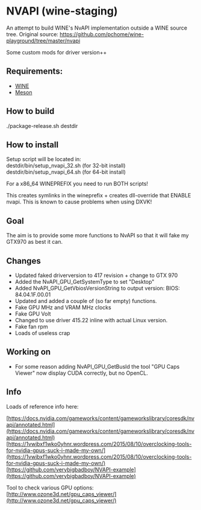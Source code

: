 # NVAPI (wine-staging)

An attempt to build WINE's NvAPI implementation outside a WINE source tree.
Original source: https://github.com/pchome/wine-playground/tree/master/nvapi  

Some custom mods for driver version++  

## Requirements:  
- [WINE](https://www.winehq.org/)
- [Meson](http://mesonbuild.com/)

## How to build  

./package-release.sh destdir  

## How to install  

Setup script will be located in:  
destdir/bin/setup_nvapi_32.sh (for 32-bit install)  
destdir/bin/setup_nvapi_64.sh (for 64-bit install)  

For a x86_64 WINEPREFIX you need to run BOTH scripts!  


This creates symlinks in the wineprefix + creates dll-override that ENABLE nvapi. This is known to cause problems when using DXVK!  

## Goal  

The aim is to provide some more functions to NvAPI so that it will fake my GTX970 as best it can.

## Changes

* Updated faked driverversion to 417 revision + change to GTX 970  
* Added the NvAPI_GPU_GetSystemType to set "Desktop"  
* Added NvAPI_GPU_GetVbiosVersionString to output version: BIOS: 84.04.1F.00.01  
* Updated and added a couple of (so far empty) functions.  
* Fake GPU MHz and VRAM MHz clocks
* Fake GPU Volt
* Changed to use driver 415.22 inline with actual Linux version.
* Fake fan rpm
* Loads of useless crap  

## Working on  

* For some reason adding NvAPI_GPU_GetBusId the tool "GPU Caps Viewer" now display CUDA correctly, but no OpenCL.

## Info  

Loads of reference info here:  

[https://docs.nvidia.com/gameworks/content/gameworkslibrary/coresdk/nvapi/annotated.html](https://docs.nvidia.com/gameworks/content/gameworkslibrary/coresdk/nvapi/annotated.html)  
[https://1vwjbxf1wko0yhnr.wordpress.com/2015/08/10/overclocking-tools-for-nvidia-gpus-suck-i-made-my-own/](https://1vwjbxf1wko0yhnr.wordpress.com/2015/08/10/overclocking-tools-for-nvidia-gpus-suck-i-made-my-own/)  
[https://github.com/verybigbadboy/NVAPI-example](https://github.com/verybigbadboy/NVAPI-example)  

Tool to check various GPU options:  
[http://www.ozone3d.net/gpu_caps_viewer/](http://www.ozone3d.net/gpu_caps_viewer/)  
